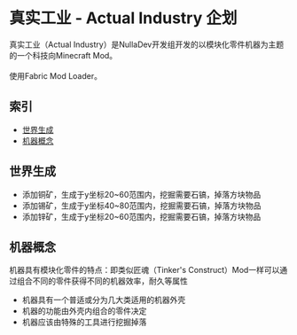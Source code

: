 # 真实工业 - Actual Industry 企划

真实工业（Actual Industry）是NullaDev开发组开发的以模块化零件机器为主题的一个科技向Minecraft Mod。
<br>
<br>
使用Fabric Mod Loader。

## 索引

- [世界生成](#世界生成)
- [机器概念](#机器概念)

## 世界生成
- 添加铜矿，生成于y坐标20~60范围内，挖掘需要石镐，掉落方块物品
- 添加锡矿，生成于y坐标40~80范围内，挖掘需要石镐，掉落方块物品
- 添加锌矿，生成于y坐标20~60范围内，挖掘需要石镐，掉落方块物品

## 机器概念
机器具有模块化零件的特点：即类似匠魂（Tinker's Construct）Mod一样可以通过组合不同的零件获得不同的机器效率，耐久等属性

- 机器具有一个普适或分为几大类适用的机器外壳
- 机器的功能由外壳内组合的零件决定
- 机器应该由特殊的工具进行挖掘掉落
